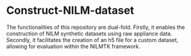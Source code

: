 # Construct-NILM-dataset
The functionalities of this repository are dual-fold. Firstly, it enables the construction of NILM synthetic datasets using raw appliance data. Secondly, it facilitates the creation of an h5 file for a custom dataset, allowing for evaluation within the NILMTK framework.

